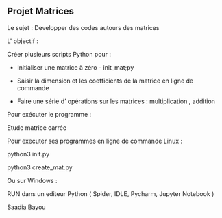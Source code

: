 Projet Matrices
----------------

Le sujet : Developper des codes autours des matrices 
 


L' objectif : 

Créer plusieurs scripts Python pour : 

- Initialiser une matrice à zéro - init_mat;py 

- Saisir la dimension et les coefficients de la matrice en ligne de commande 

- Faire une série d’ opérations sur les matrices : multiplication , addition 





Pour exécuter le programme :


Etude matrice carrée

Pour executer ses programmes en ligne de commande Linux :

python3 init.py

python3 create_mat.py



Ou sur Windows :

RUN dans un editeur Python ( Spider, IDLE, Pycharm, Jupyter Notebook )



Saadia Bayou